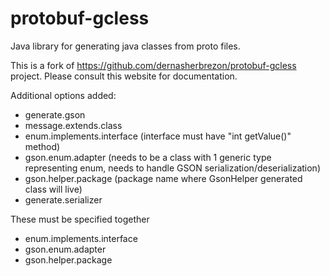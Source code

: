 protobuf-gcless
===============

Java library for generating java classes from proto files.


This is a fork of https://github.com/dernasherbrezon/protobuf-gcless project.
Please consult this website for documentation.

Additional options added:
  * generate.gson
  * message.extends.class
  * enum.implements.interface (interface must have "int getValue()" method)
  * gson.enum.adapter (needs to be a class with 1 generic type representing enum, needs to handle GSON serialization/deserialization)
  * gson.helper.package (package name where GsonHelper generated class will live)
  * generate.serializer

These must be specified together
  * enum.implements.interface
  * gson.enum.adapter
  * gson.helper.package
